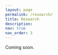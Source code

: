 ```yaml
---
layout: page
permalink: /research/
title: Research
description: 
nav: true
nav_order: 3
---
```


Coming soon.
